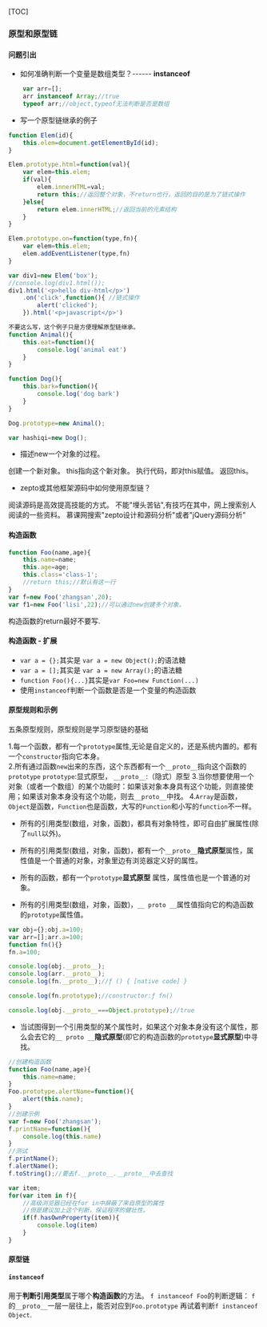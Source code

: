 [TOC]
### 原型和原型链
#### 问题引出
+ 如何准确判断一个变量是数组类型？------ **instanceof**
```javascript
    var arr=[];
    arr instanceof Array;//true
    typeof arr;//object,typeof无法判断是否是数组
```

+ 写一个原型链继承的例子

```javascript
function Elem(id){
    this.elem=document.getElementById(id);
}

Elem.prototype.html=function(val){
    var elem=this.elem;
    if(val){
        elem.innerHTML=val;
        return this;//返回整个对象，不return也行，返回的目的是为了链式操作
    }else{
        return elem.innerHTML;//返回当前的元素结构
    }
}

Elem.prototype.on=function(type,fn){
    var elem=this.elem;
    elem.addEventListener(type,fn)
}

var div1=new Elem('box');
//console.log(div1.html());
div1.html('<p>hello div-html</p>')
    .on('click',function(){ //链式操作
        alert('clicked');
    }).html('<p>javascript</p>')
```

```javascript
不要这么写，这个例子只是方便理解原型链继承。
function Animal(){
    this.eat=function(){
        console.log('animal eat')
    }
}

function Dog(){
    this.bark=function(){
        console.log('dog bark')
    }
}

Dog.prototype=new Animal();

var hashiqi=new Dog();
```

+ 描述new一个对象的过程。

创建一个新对象。
this指向这个新对象。
执行代码，即对this赋值。
返回this。

+ zepto或其他框架源码中如何使用原型链？

阅读源码是高效提高技能的方式。
不能"埋头苦钻",有技巧在其中，网上搜索别人阅读的一些资料。
慕课网搜索"zepto设计和源码分析"或者"jQuery源码分析"



#### 构造函数
```javascript
function Foo(name,age){
    this.name=name;
    this.age=age;
    this.class='class-1';
    //return this;//默认有这一行
}
var f=new Foo('zhangsan',20);
var f1=new Foo('lisi',22);//可以通过new创建多个对象。
```

构造函数的return最好不要写.

#### 构造函数   - 扩展

+ `var a = {};`其实是 `var a = new Object();`的语法糖
+ `var a = [];`其实是 `var a = new Array();`的语法糖
+ `function Foo(){...}`其实是`var Foo=new Function(...)`
+ 使用`instanceof`判断一个函数是否是一个变量的构造函数

#### 原型规则和示例

五条原型规则，原型规则是学习原型链的基础


1.每一个函数，都有一个`prototype`属性,无论是自定义的，还是系统内置的。都有一个`constructor`指向它本身。<br/>
2.所有通过函数`new`出来的东西，这个东西都有一个`__proto__`指向这个函数的`prototype`
`prototype`:显式原型，
`__proto__`:（隐式）原型
3.当你想要使用一个对象（或者一个数组）的某个功能时：如果该对象本身具有这个功能，则直接使用；如果该对象本身没有这个功能，则去`__proto__`中找。
4.`Array`是函数，`Object`是函数，`Function`也是函数，大写的`Function`和小写的`function`不一样。

+ 所有的引用类型(数组，对象，函数)，都具有对象特性，即可自由扩展属性(除了`null`以外)。
+ 所有的引用类型(数组，对象，函数)，都有一个`__proto__`**隐式原型**属性，属性值是一个普通的对象，对象里边有浏览器定义好的属性。

+ 所有的函数，都有一个`prototype`**显式原型** 属性，属性值也是一个普通的对象。

+ 所有的引用类型(数组，对象，函数)，`__ proto __`属性值指向它的构造函数的`prototype`属性值。

```javascript
var obj={};obj.a=100;
var arr=[];arr.a=100;
function fn(){}
fn.a=100;

console.log(obj.__proto__);
console.log(arr.__proto__);
console.log(fn.__proto__);//ƒ () { [native code] }

console.log(fn.prototype);//constructor:ƒ fn()

console.log(obj.__proto__===Object.prototype);//true
```

+  当试图得到一个引用类型的某个属性时，如果这个对象本身没有这个属性，那么会去它的`__ proto __`**隐式原型**(即它的构造函数的`prototype`**显式原型**)中寻找。

```javascript
//创建构造函数
function Foo(name,age){
    this.name=name;
}
Foo.prototype.alertName=function(){
    alert(this.name);
}
//创建示例
var f=new Foo('zhangsan');
f.printName=function(){
    console.log(this.name)
}
//测试
f.printName();
f.alertName();
f.toString();//要去f.__proto__.__proto__中去查找
```

```javascript
var item;
for(var item in f){
    //高级浏览器已经在for in中屏蔽了来自原型的属性
    //但是建议加上这个判断，保证程序的健壮性。
    if(f.hasOwnProperty(item)){
        console.log(item)
    }
}
```

#### 原型链

#### `instanceof`
用于**判断引用类型**属于哪个**构造函数**的方法。
`f instanceof Foo`的判断逻辑：
`f`的`__proto__`一层一层往上，能否对应到`Foo.prototype`
再试着判断`f instanceof Object`.